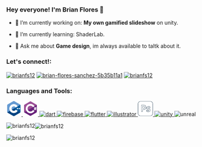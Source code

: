 ### Hey everyone! I'm Brian Flores 👋

- 🔭 I’m currently working on: **My own gamified slideshow** on unity.
  
- 🌱 I’m currently learning: ShaderLab.

- 💬 Ask me about **Game design**, im always available to taltk about it.

<h3 align="left"> Let's connect!:</h3>
<p align="left">
<a href="https://twitter.com/brianfs12" target="blank"><img align="center" src="https://raw.githubusercontent.com/rahuldkjain/github-profile-readme-generator/master/src/images/icons/Social/twitter.svg" alt="brianfs12" height="30" width="40" /></a>
<a href="https://www.linkedin.com/in/brian-flores-sanchez-5b35b11a1/" target="blank"><img align="center" src="https://raw.githubusercontent.com/rahuldkjain/github-profile-readme-generator/master/src/images/icons/Social/linked-in-alt.svg" alt="brian-flores-sanchez-5b35b11a1" height="30" width="40" /></a>
<a href="https://instagram.com/brianfs12" target="blank"><img align="center" src="https://raw.githubusercontent.com/rahuldkjain/github-profile-readme-generator/master/src/images/icons/Social/instagram.svg" alt="brianfs12" height="30" width="40" /></a>
</p>

<h3 align="left">Languages and Tools:</h3>
<p align="left">
  <!-- c++ -->
  <a href="https://www.w3schools.com/cpp/" target="_blank" rel="noreferrer"> <img src="https://raw.githubusercontent.com/devicons/devicon/master/icons/cplusplus/cplusplus-original.svg" alt="cplusplus" width="40" height="40"/> </a>
  <!-- c# -->
  <a href="https://www.w3schools.com/cs/" target="_blank" rel="noreferrer"> <img src="https://raw.githubusercontent.com/devicons/devicon/master/icons/csharp/csharp-original.svg" alt="csharp" width="40" height="40"/> </a> 
  <!-- Dart -->
  <a href="https://dart.dev" target="_blank" rel="noreferrer"> <img src="https://www.vectorlogo.zone/logos/dartlang/dartlang-icon.svg" alt="dart" width="40" height="40"/> </a> 
  <!-- Firebase -->
  <a href="https://firebase.google.com/" target="_blank" rel="noreferrer"> <img src="https://www.vectorlogo.zone/logos/firebase/firebase-icon.svg" alt="firebase" width="40" height="40"/> </a> 
  <!-- Flutter -->
  <a href="https://flutter.dev" target="_blank" rel="noreferrer"> <img src="https://www.vectorlogo.zone/logos/flutterio/flutterio-icon.svg" alt="flutter" width="40" height="40"/> </a> 
  <!-- IL -->
  <a href="https://www.adobe.com/in/products/illustrator.html" target="_blank" rel="noreferrer"> <img src="https://www.vectorlogo.zone/logos/adobe_illustrator/adobe_illustrator-icon.svg" alt="illustrator" width="40" height="40"/> </a> 
  <!-- PS -->
  <a href="https://www.photoshop.com/en" target="_blank" rel="noreferrer"> <img src="https://raw.githubusercontent.com/devicons/devicon/master/icons/photoshop/photoshop-line.svg" alt="photoshop" width="40" height="40"/> </a> 
  <!-- Unity -->
  <a href="https://unity.com/" target="_blank" rel="noreferrer"> <img src="https://www.vectorlogo.zone/logos/unity3d/unity3d-icon.svg" alt="unity" width="40" height="40"/> </a>
  <!-- Unreal -->
  <a> <img src="https://raw.githubusercontent.com/kenangundogan/fontisto/036b7eca71aab1bef8e6a0518f7329f13ed62f6b/icons/svg/brand/unreal-engine.svg" alt="unreal" width="40" height="40"/> </a> </p>

<!-- Most used... -->
<p><img align="left" src="https://github-readme-stats.vercel.app/api/top-langs?username=brianfs12&show_icons=true&locale=en&layout=compact" alt="brianfs12" /></p>

<!-- Trofeos -->
<!--
  <p align="left"> <a href="https://github.com/ryo-ma/github-profile-trophy"><img       src="https://github-profile-trophy.vercel.app/?username=brianfs12" alt="brianfs12" /></a>   </p>
-->

<!-- GH Stats -->
<!--
<p>&nbsp;<img align="center" src="https://github-readme-stats.vercel.app/api?username=brianfs12&show_icons=true&locale=en" alt="brianfs12" /></p>
-->

<!-- Streak -->
<p><img align="center" src="https://github-readme-streak-stats.herokuapp.com/?user=brianfs12&" alt="brianfs12" /></p>

<!-- PF View -->
<p align="left"> <img src="https://komarev.com/ghpvc/?username=brianfs12&label=Profile%20views&color=0e75b6&style=flat" alt="brianfs12" /> </p>


<!--
**brianfs12/brianfs12** is a ✨ _special_ ✨ repository because its `README.md` (this file) appears on your GitHub profile.

Here are some ideas to get you started:


- 👯 I’m looking to collaborate on ...
- 🤔 I’m looking for help with ...
- 💬 Ask me about ...
- 📫 How to reach me: ...
- 😄 Pronouns: ...
- ⚡ Fun fact: ...
-->
